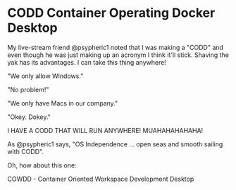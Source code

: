 # CODD Container Operating Docker Desktop

My live-stream friend @psypheric1 noted that I was making a "CODD" and
even though he was just making up an acronym I think it'll stick.
Shaving the yak has its advantages. I can take this thing anywhere!

"We only allow Windows."

"No problem!"

"We only have Macs in our company."

"Okey. Dokey."

I HAVE A CODD THAT WILL RUN ANYWHERE! MUAHAHAHAHAHA!

As @psypheric1 says, "OS Independence ... open seas and smooth sailing
with CODD".

Oh, how about this one:

COWDD - Container Oriented Workspace Development Desktop
